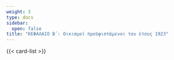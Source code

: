 ```yaml
---
weight: 3
type: docs
sidebar:
  open: false
title: "ΚΕΦΑΛΑΙΟ Β΄: Οικισμοί προϋφιστάμενοι του έτους 1923"
---
```


{{< card-list >}}
